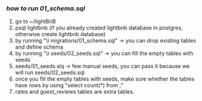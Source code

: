 ### *how to run 01_schema.sql*
1. go to ~/lightBnB
2. psql lightbnb (if you already created lightbnb database in postgres, otherwise create lightbnb database)
3. by running "\i migrations/01_schema.sql" -> you can drop existing tables and define schema
4. by running "\i seeds/02_seeds.sql" -> you can fill the empty tables with seeds
5. seeds/01_seeds.slq -> few manual seeds, you can pass it because we will run seeds/02_seeds.sql
6. once you fill the empty tables with seeds, make sure whether the tables have rows by using "select count(*) from <tablename>;"
7. rates and guest_reviews tables are extra tables.